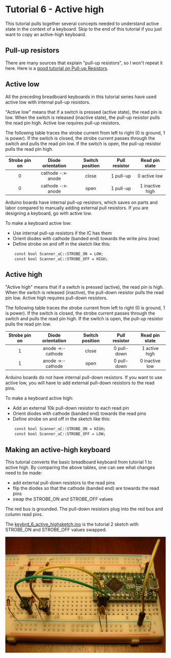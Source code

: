 Tutorial 6 - Active high
=========================
This tutorial pulls together several concepts needed to understand active state in the context of a keyboard.
Skip to the end of this tutorial if you just want to copy an active-high keyboard.

## Pull-up resistors
There are many sources that explain "pull-up resistors", so I won't repeat it here.
Here is a [good tutorial on Pull-up Resistors](https://learn.sparkfun.com/tutorials/pull-up-resistors/what-is-a-pull-up-resistor).

## Active low
All the preceding breadboard keyboards in this tutorial series have used active low with internal pull-up resistors.

"Active low" means that if a switch is pressed (active state), the read pin is low.
When the switch is released (inactive state), the pull-up resistor pulls the read pin high.
Active low requires pull-up resistors.

The following table traces the strobe current from left to right (0 is ground, 1 is power).
If the switch is closed, the strobe current passes through the switch and pulls the read pin low.
If the switch is open, the pull-up resistor pulls the read pin high.

|Strobe pin on |  Diode orientation | Switch position | Pull resistor |  Read pin state |
|:------------:|:------------------:|:---------------:|:-------------:|:---------------:|
|       0      | cathode -:<- anode |     close       | 1  pull-up    | 0    active low |
|       0      | cathode -:<- anode |      open       | 1  pull-up    | 1 inactive high |

Arduino boards have internal pull-up resistors, which saves on parts and labor compared to manually adding external pull resistors.
If you are designing a keyboard, go with active low.

To make a keyboard active low:
* Use internal pull-up resistors if the IC has them
* Orient diodes with cathode (banded end) towards the write pins (row)
* Define strobe on and off in the sketch like this:
```
    const bool Scanner_uC::STROBE_ON = LOW;
    const bool Scanner_uC::STROBE_OFF = HIGH;
```

## Active high
"Active high" means that if a switch is pressed (active), the read pin is high.
When the switch is released (inactive), the pull-down resistor pulls the read pin low.
Active high requires pull-down resistors.

The following table traces the strobe current from left to right (0 is ground, 1 is power).
If the switch is closed, the strobe current passes through the switch and pulls the read pin high.
If the switch is open, the pull-up resistor pulls the read pin low.

|Strobe pin on |  Diode orientation | Switch position | Pull resistor |  Read pin state |
|:------------:|:------------------:|:---------------:|:-------------:|:---------------:|
|       1      | anode ->:- cathode |     close       |  0  pull-down | 1   active high |
|       1      | anode ->:- cathode |      open       |  0  pull-down | 0  inactive low |

Arduino boards do not have internal pull-down resistors.
If you want to use active low, you will have to add external pull-down resistors to the read pins.

To make a keyboard active high:
* Add an external 10k pull-down resistor to each read pin
* Orient diodes with cathode (banded end) towards the read pins
* Define strobe on and off in the sketch like this:
```
    const bool Scanner_uC::STROBE_ON = HIGH;
    const bool Scanner_uC::STROBE_OFF = LOW;
```

## Making an active-high keyboard
This tutorial converts the basic breadboard keyboard from tutorial 1 to active high.
By comparing the above tables, one can see what changes need to be made:
* add external pull-down resistors to the read pins
* flip the diodes so that the cathode (banded end) are towards the read pins
* swap the STROBE_ON and STROBE_OFF values

The red bus is grounded.
The pull-down resistors plug into the red bus and column read pins.

The [keybrd_6_active_highsketch.ino](keybrd_6_active_high/keybrd_6_active_high.ino) is the tutorial 2 sketch with STROBE_ON and STROBE_OFF values swapped.

![pull_down_resistors.JPG](keybrd_6_active_high/pull_down_resistors.JPG "Active-high diodes and pull-down resistors")
